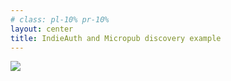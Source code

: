 ```yaml
---
# class: pl-10% pr-10%
layout: center
title: IndieAuth and Micropub discovery example
---
```


<img class="w-70% m-auto" src="/indiebookclub.png" />
